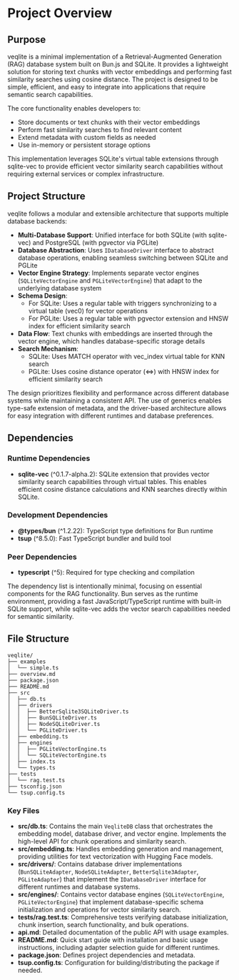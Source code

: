# Project Overview

## Purpose

veqlite is a minimal implementation of a Retrieval-Augmented Generation (RAG) database system built on Bun.js and SQLite. It provides a lightweight solution for storing text chunks with vector embeddings and performing fast similarity searches using cosine distance. The project is designed to be simple, efficient, and easy to integrate into applications that require semantic search capabilities.

The core functionality enables developers to:
- Store documents or text chunks with their vector embeddings
- Perform fast similarity searches to find relevant content
- Extend metadata with custom fields as needed
- Use in-memory or persistent storage options

This implementation leverages SQLite's virtual table extensions through sqlite-vec to provide efficient vector similarity search capabilities without requiring external services or complex infrastructure.

## Project Structure

veqlite follows a modular and extensible architecture that supports multiple database backends:

- **Multi-Database Support**: Unified interface for both SQLite (with sqlite-vec) and PostgreSQL (with pgvector via PGLite)
- **Database Abstraction**: Uses `IDatabaseDriver` interface to abstract database operations, enabling seamless switching between SQLite and PGLite
- **Vector Engine Strategy**: Implements separate vector engines (`SQLiteVectorEngine` and `PGLiteVectorEngine`) that adapt to the underlying database system
- **Schema Design**:
  - For SQLite: Uses a regular table with triggers synchronizing to a virtual table (vec0) for vector operations
  - For PGLite: Uses a regular table with pgvector extension and HNSW index for efficient similarity search
- **Data Flow**: Text chunks with embeddings are inserted through the vector engine, which handles database-specific storage details
- **Search Mechanism**:
  - SQLite: Uses MATCH operator with vec_index virtual table for KNN search
  - PGLite: Uses cosine distance operator (<=>) with HNSW index for efficient similarity search

The design prioritizes flexibility and performance across different database systems while maintaining a consistent API. The use of generics enables type-safe extension of metadata, and the driver-based architecture allows for easy integration with different runtimes and database preferences.
## Dependencies

### Runtime Dependencies

- **sqlite-vec** (^0.1.7-alpha.2): SQLite extension that provides vector similarity search capabilities through virtual tables. This enables efficient cosine distance calculations and KNN searches directly within SQLite.

### Development Dependencies

- **@types/bun** (^1.2.22): TypeScript type definitions for Bun runtime
- **tsup** (^8.5.0): Fast TypeScript bundler and build tool

### Peer Dependencies

- **typescript** (^5): Required for type checking and compilation

The dependency list is intentionally minimal, focusing on essential components for the RAG functionality. Bun serves as the runtime environment, providing a fast JavaScript/TypeScript runtime with built-in SQLite support, while sqlite-vec adds the vector search capabilities needed for semantic similarity.

## File Structure

```
veqlite/
├── examples
│  └── simple.ts
├── overview.md
├── package.json
├── README.md
├── src
│  ├── db.ts
│  ├── drivers
│  │  ├── BetterSqlite3SQLiteDriver.ts
│  │  ├── BunSQLiteDriver.ts
│  │  ├── NodeSQLiteDriver.ts
│  │  └── PGLiteDriver.ts
│  ├── embedding.ts
│  ├── engines
│  │  ├── PGLiteVectorEngine.ts
│  │  └── SQLiteVectorEngine.ts
│  ├── index.ts
│  └── types.ts
├── tests
│  └── rag.test.ts
├── tsconfig.json
└── tsup.config.ts
```

### Key Files

- **src/db.ts**: Contains the main `VeqliteDB` class that orchestrates the embedding model, database driver, and vector engine. Implements the high-level API for chunk
operations and similarity search.
- **src/embedding.ts**: Handles embedding generation and management, providing utilities for text vectorization with Hugging Face models.
- **src/drivers/**: Contains database driver implementations (`BunSQLiteAdapter`, `NodeSQLiteAdapter`, `BetterSqlite3Adapter`, `PGLiteAdapter`) that implement the
`IDatabaseDriver` interface for different runtimes and database systems.
- **src/engines/**: Contains vector database engines (`SQLiteVectorEngine`, `PGLiteVectorEngine`) that implement database-specific schema initialization and operations for
vector similarity search.
- **tests/rag.test.ts**: Comprehensive tests verifying database initialization, chunk insertion, search functionality, and bulk operations.
- **api.md**: Detailed documentation of the public API with usage examples.
- **README.md**: Quick start guide with installation and basic usage instructions, including adapter selection guide for different runtimes.
- **package.json**: Defines project dependencies and metadata.
- **tsup.config.ts**: Configuration for building/distributing the package if needed.
